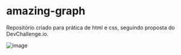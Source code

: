 # amazing-graph
Repositório criado para prática de html e css, seguindo proposta do DevChallenge.io.


![image](https://user-images.githubusercontent.com/91096652/179529711-e7938c02-33b1-444f-80bf-1c76cbf0a6cc.png)
